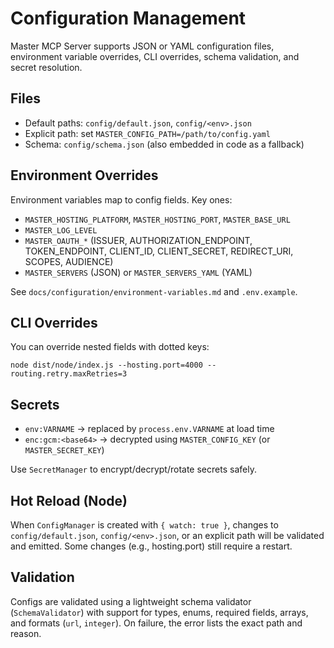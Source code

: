 # Configuration Management

Master MCP Server supports JSON or YAML configuration files, environment variable overrides, CLI overrides, schema validation, and secret resolution.

## Files

- Default paths: `config/default.json`, `config/<env>.json`
- Explicit path: set `MASTER_CONFIG_PATH=/path/to/config.yaml`
- Schema: `config/schema.json` (also embedded in code as a fallback)

## Environment Overrides

Environment variables map to config fields. Key ones:

- `MASTER_HOSTING_PLATFORM`, `MASTER_HOSTING_PORT`, `MASTER_BASE_URL`
- `MASTER_LOG_LEVEL`
- `MASTER_OAUTH_*` (ISSUER, AUTHORIZATION_ENDPOINT, TOKEN_ENDPOINT, CLIENT_ID, CLIENT_SECRET, REDIRECT_URI, SCOPES, AUDIENCE)
- `MASTER_SERVERS` (JSON) or `MASTER_SERVERS_YAML` (YAML)

See `docs/configuration/environment-variables.md` and `.env.example`.

## CLI Overrides

You can override nested fields with dotted keys:

```
node dist/node/index.js --hosting.port=4000 --routing.retry.maxRetries=3
```

## Secrets

- `env:VARNAME` → replaced by `process.env.VARNAME` at load time
- `enc:gcm:<base64>` → decrypted using `MASTER_CONFIG_KEY` (or `MASTER_SECRET_KEY`)

Use `SecretManager` to encrypt/decrypt/rotate secrets safely.

## Hot Reload (Node)

When `ConfigManager` is created with `{ watch: true }`, changes to `config/default.json`, `config/<env>.json`, or an explicit path will be validated and emitted. Some changes (e.g., hosting.port) still require a restart.

## Validation

Configs are validated using a lightweight schema validator (`SchemaValidator`) with support for types, enums, required fields, arrays, and formats (`url`, `integer`). On failure, the error lists the exact path and reason.

